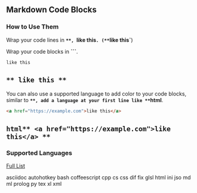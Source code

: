 ## Markdown Code Blocks
### How to Use Them
Wrap your code lines in **`**, `like this`. (**`**like this**`**)

Wrap your code blocks in **```**.
```
like this
```
**```**
like this
**```**
---
You can also use a supported language to add color to your code blocks, similar to **```**, add a language at your first line like **```html**.

```html
<a href="https://example.com">like this</a>
```
**```html**
<a href="https://example.com">like this</a>
**```**
---
### Supported Languages
[Full List](<https://highlightjs.org/demo/>)

asciidoc
autohotkey
bash
coffeescript
cpp
cs
css
dif
fix
glsl
html
ini
jso
md
ml
prolog
py
tex
xl
xml
